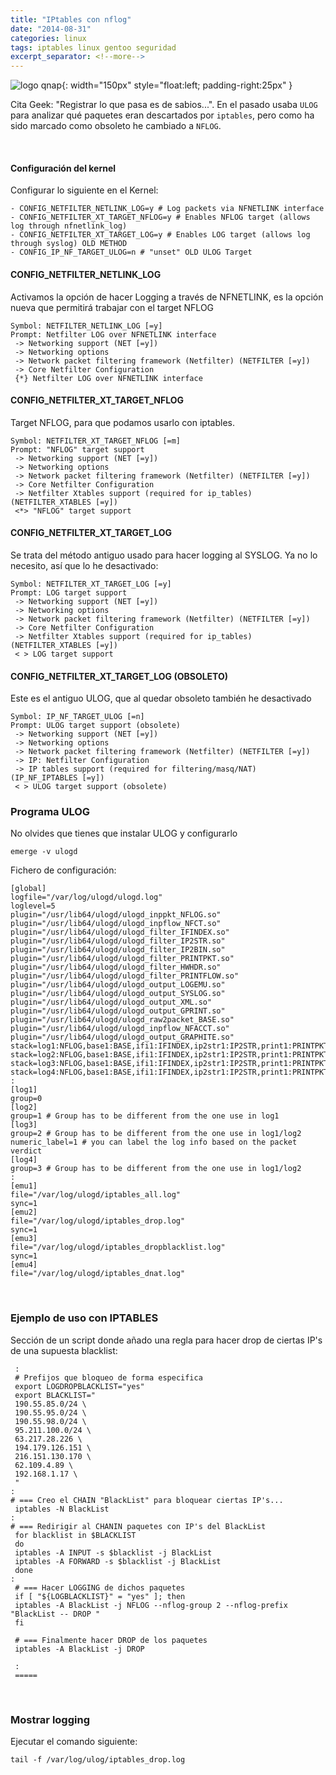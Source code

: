 ```yaml
---
title: "IPtables con nflog"
date: "2014-08-31"
categories: linux
tags: iptables linux gentoo seguridad
excerpt_separator: <!--more-->
---
```



![logo qnap](/assets/img/posts/imagenes_web111.jpg){: width="150px" style="float:left; padding-right:25px" } 

Cita Geek: "Registrar lo que pasa es de sabios...". En el pasado usaba `ULOG` para analizar qué paquetes eran descartados por `iptables`, pero como ha sido marcado como obsoleto he cambiado a `NFLOG`.

<br clear="left"/>
<!--more-->


#### Configuración del kernel

Configurar lo siguiente en el Kernel:

```config
- CONFIG_NETFILTER_NETLINK_LOG=y # Log packets via NFNETLINK interface
- CONFIG_NETFILTER_XT_TARGET_NFLOG=y # Enables NFLOG target (allows log through nfnetlink_log)
- CONFIG_NETFILTER_XT_TARGET_LOG=y # Enables LOG target (allows log through syslog) OLD METHOD
- CONFIG_IP_NF_TARGET_ULOG=n # "unset" OLD ULOG Target
```

#### CONFIG_NETFILTER_NETLINK_LOG

Activamos la opción de hacer Logging a través de NFNETLINK, es la opción nueva que permitirá trabajar con el target NFLOG

```kernel
Symbol: NETFILTER_NETLINK_LOG [=y]
Prompt: Netfilter LOG over NFNETLINK interface
 -> Networking support (NET [=y])
 -> Networking options
 -> Network packet filtering framework (Netfilter) (NETFILTER [=y])
 -> Core Netfilter Configuration
 {*} Netfilter LOG over NFNETLINK interface
```

#### CONFIG_NETFILTER_XT_TARGET_NFLOG

Target NFLOG, para que podamos usarlo con iptables.

```kernel
Symbol: NETFILTER_XT_TARGET_NFLOG [=m] 
Prompt: "NFLOG" target support
 -> Networking support (NET [=y]) 
 -> Networking options
 -> Network packet filtering framework (Netfilter) (NETFILTER [=y]) 
 -> Core Netfilter Configuration
 -> Netfilter Xtables support (required for ip_tables) (NETFILTER_XTABLES [=y]) 
 <*> "NFLOG" target support
```

#### CONFIG_NETFILTER_XT_TARGET_LOG

Se trata del método antiguo usado para hacer logging al SYSLOG. Ya no lo necesito, así que lo he desactivado:

```kernel
Symbol: NETFILTER_XT_TARGET_LOG [=y]
Prompt: LOG target support
 -> Networking support (NET [=y])
 -> Networking options 
 -> Network packet filtering framework (Netfilter) (NETFILTER [=y]) 
 -> Core Netfilter Configuration 
 -> Netfilter Xtables support (required for ip_tables) (NETFILTER_XTABLES [=y])
 < > LOG target support
```

#### CONFIG_NETFILTER_XT_TARGET_LOG (OBSOLETO)

Este es el antiguo ULOG, que al quedar obsoleto también he desactivado

```kernel
Symbol: IP_NF_TARGET_ULOG [=n] 
Prompt: ULOG target support (obsolete) 
 -> Networking support (NET [=y])
 -> Networking options
 -> Network packet filtering framework (Netfilter) (NETFILTER [=y])
 -> IP: Netfilter Configuration
 -> IP tables support (required for filtering/masq/NAT) (IP_NF_IPTABLES [=y])
 < > ULOG target support (obsolete)
```

### Programa ULOG

No olvides que tienes que instalar ULOG y configurarlo

```console
emerge -v ulogd
```

Fichero de configuración:

```config
[global]
logfile="/var/log/ulogd/ulogd.log"
loglevel=5
plugin="/usr/lib64/ulogd/ulogd_inppkt_NFLOG.so"
plugin="/usr/lib64/ulogd/ulogd_inpflow_NFCT.so"
plugin="/usr/lib64/ulogd/ulogd_filter_IFINDEX.so"
plugin="/usr/lib64/ulogd/ulogd_filter_IP2STR.so"
plugin="/usr/lib64/ulogd/ulogd_filter_IP2BIN.so"
plugin="/usr/lib64/ulogd/ulogd_filter_PRINTPKT.so"
plugin="/usr/lib64/ulogd/ulogd_filter_HWHDR.so"
plugin="/usr/lib64/ulogd/ulogd_filter_PRINTFLOW.so"
plugin="/usr/lib64/ulogd/ulogd_output_LOGEMU.so"
plugin="/usr/lib64/ulogd/ulogd_output_SYSLOG.so"
plugin="/usr/lib64/ulogd/ulogd_output_XML.so"
plugin="/usr/lib64/ulogd/ulogd_output_GPRINT.so"
plugin="/usr/lib64/ulogd/ulogd_raw2packet_BASE.so"
plugin="/usr/lib64/ulogd/ulogd_inpflow_NFACCT.so"
plugin="/usr/lib64/ulogd/ulogd_output_GRAPHITE.so"
stack=log1:NFLOG,base1:BASE,ifi1:IFINDEX,ip2str1:IP2STR,print1:PRINTPKT,emu1:LOGEMU
stack=log2:NFLOG,base1:BASE,ifi1:IFINDEX,ip2str1:IP2STR,print1:PRINTPKT,emu2:LOGEMU
stack=log3:NFLOG,base1:BASE,ifi1:IFINDEX,ip2str1:IP2STR,print1:PRINTPKT,emu3:LOGEMU
stack=log4:NFLOG,base1:BASE,ifi1:IFINDEX,ip2str1:IP2STR,print1:PRINTPKT,emu4:LOGEMU
:
[log1]
group=0
[log2]
group=1 # Group has to be different from the one use in log1
[log3]
group=2 # Group has to be different from the one use in log1/log2
numeric_label=1 # you can label the log info based on the packet verdict
[log4]
group=3 # Group has to be different from the one use in log1/log2
:
[emu1]
file="/var/log/ulogd/iptables_all.log"
sync=1
[emu2]
file="/var/log/ulogd/iptables_drop.log"
sync=1
[emu3]
file="/var/log/ulogd/iptables_dropblacklist.log"
sync=1
[emu4]
file="/var/log/ulogd/iptables_dnat.log"
```

<br/>

### Ejemplo de uso con IPTABLES

Sección de un script donde añado una regla para hacer drop de ciertas IP's de una supuesta blacklist:

```console
 :
 # Prefijos que bloqueo de forma especifica
 export LOGDROPBLACKLIST="yes" 
 export BLACKLIST="
 190.55.85.0/24 \
 190.55.95.0/24 \
 190.55.98.0/24 \
 95.211.100.0/24 \
 63.217.28.226 \
 194.179.126.151 \
 216.151.130.170 \
 62.109.4.89 \
 192.168.1.17 \
 "
:
# === Creo el CHAIN "BlackList" para bloquear ciertas IP's...
 iptables -N BlackList
:
# === Redirigir al CHANIN paquetes con IP's del BlackList
 for blacklist in $BLACKLIST
 do
 iptables -A INPUT -s $blacklist -j BlackList
 iptables -A FORWARD -s $blacklist -j BlackList
 done
:
 # === Hacer LOGGING de dichos paquetes
 if [ "${LOGBLACKLIST}" = "yes" ]; then
 iptables -A BlackList -j NFLOG --nflog-group 2 --nflog-prefix "BlackList -- DROP "
 fi
 
 # === Finalmente hacer DROP de los paquetes
 iptables -A BlackList -j DROP
 
 :
 =====
```
 
<br/>
### Mostrar logging

Ejecutar el comando siguiente: 

```console
tail -f /var/log/ulog/iptables_drop.log
```
